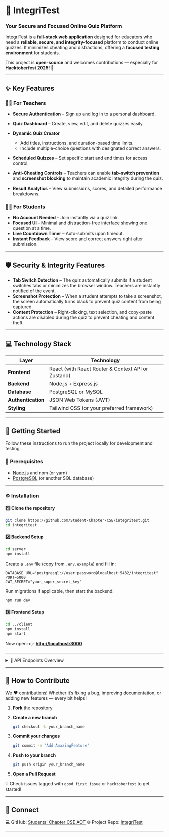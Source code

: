 # 📝 IntegriTest

### **Your Secure and Focused Online Quiz Platform**

IntegriTest is a **full-stack web application** designed for educators who need a **reliable, secure, and integrity-focused** platform to conduct online quizzes.
It minimizes cheating and distractions, offering a **focused testing environment** for students.

This project is **open-source** and welcomes contributions — especially for **Hacktoberfest 2025! 🎉**

---

## ✨ Key Features

### 👩‍🏫 For Teachers

* **Secure Authentication** – Sign up and log in to a personal dashboard.
* **Quiz Dashboard** – Create, view, edit, and delete quizzes easily.
* **Dynamic Quiz Creator**

  * Add titles, instructions, and duration-based time limits.
  * Include multiple-choice questions with designated correct answers.
* **Scheduled Quizzes** – Set specific start and end times for access control.
* **Anti-Cheating Controls** – Teachers can enable **tab-switch prevention** and **screenshot blocking** to maintain academic integrity during the quiz.
* **Result Analytics** – View submissions, scores, and detailed performance breakdowns.

### 🧑‍🎓 For Students

* **No Account Needed** – Join instantly via a quiz link.
* **Focused UI** – Minimal and distraction-free interface showing one question at a time.
* **Live Countdown Timer** – Auto-submits upon timeout.
* **Instant Feedback** – View score and correct answers right after submission.

---

## 🛡️ Security & Integrity Features

* **Tab Switch Detection** – The quiz automatically submits if a student switches tabs or minimizes the browser window. Teachers are instantly notified of the event.
* **Screenshot Protection** – When a student attempts to take a screenshot, the screen automatically turns black to prevent quiz content from being captured.
* **Content Protection** – Right-clicking, text selection, and copy-paste actions are disabled during the quiz to prevent cheating and content theft.

---

## 💻 Technology Stack

| Layer              | Technology                                         |
| ------------------ | -------------------------------------------------- |
| **Frontend**       | React (with React Router & Context API or Zustand) |
| **Backend**        | Node.js + Express.js                               |
| **Database**       | PostgreSQL or MySQL                                |
| **Authentication** | JSON Web Tokens (JWT)                              |
| **Styling**        | Tailwind CSS (or your preferred framework)         |

---

## 🚀 Getting Started

Follow these instructions to run the project locally for development and testing.

### 🧩 Prerequisites

* [Node.js](https://nodejs.org/) and npm (or yarn)
* [PostgreSQL](https://www.postgresql.org/) (or another SQL database)

---

### ⚙️ Installation

#### 1️⃣ Clone the repository

```bash
git clone https://github.com/Student-Chapter-CSE/integritest.git
cd integritest
```

#### 2️⃣ Backend Setup

```bash
cd server
npm install
```

Create a `.env` file (copy from `.env.example`) and fill in:

```env
DATABASE_URL="postgresql://user:password@localhost:5432/integritest"
PORT=5000
JWT_SECRET="your_super_secret_key"
```

Run migrations if applicable, then start the backend:

```bash
npm run dev
```

#### 3️⃣ Frontend Setup

```bash
cd ../client
npm install
npm start
```

Now open:
👉 **[http://localhost:3000](http://localhost:3000)**

---

<details>
<summary>📂 API Endpoints Overview</summary>

| Method     | Endpoint                        | Description                                 |
| ---------- | ------------------------------- | ------------------------------------------- |
| **POST**   | `/api/auth/register`            | Register a new teacher                      |
| **POST**   | `/api/auth/login`               | Log in a teacher & receive JWT              |
| **GET**    | `/api/quizzes`                  | Fetch all quizzes for the logged-in teacher |
| **POST**   | `/api/quizzes`                  | Create a new quiz                           |
| **GET**    | `/api/quizzes/:id`              | Fetch details of a single quiz              |
| **PUT**    | `/api/quizzes/:id`              | Update a quiz                               |
| **DELETE** | `/api/quizzes/:id`              | Delete a quiz                               |
| **GET**    | `/api/session/:quizUrlId`       | Fetch quiz details for a student            |
| **POST**   | `/api/submissions`              | Submit student answers & calculate score    |
| **GET**    | `/api/submissions/quiz/:quizId` | View all submissions for a quiz             |

</details>

---

## 🙌 How to Contribute

We ❤️ contributions! Whether it’s fixing a bug, improving documentation, or adding new features — every bit helps!

1. **Fork** the repository
2. **Create a new branch**

   ```bash
   git checkout -b your_branch_name
   ```
3. **Commit your changes**

   ```bash
   git commit -m "Add AmazingFeature"
   ```
4. **Push to your branch**

   ```bash
   git push origin your_branch_name
   ```
5. **Open a Pull Request**

💡 Check issues tagged with `good first issue` or `hacktoberfest` to get started!

---


## 💬 Connect

💻 GitHub: [Students' Chapter CSE AOT](https://github.com/Student-Chapter-CSE)
🌐 Project Repo: [IntegriTest](https://github.com/Student-Chapter-CSE/integritest)

---
